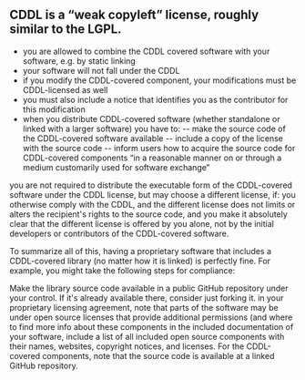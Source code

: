 ## CDDL is a “weak copyleft” license, roughly similar to the LGPL.

- you are allowed to combine the CDDL covered software with your software, e.g. by static linking
- your software will not fall under the CDDL
- if you modify the CDDL-covered component, your modifications must be CDDL-licensed as well
- you must also include a notice that identifies you as the contributor for this modification
- when you distribute CDDL-covered software (whether standalone or linked with a larger software) you have to:
  -- make the source code of the CDDL-covered software available
  -- include a copy of the license with the source code
  -- inform users how to acquire the source code for CDDL-covered components “in a reasonable manner on or through a medium customarily used for software exchange”
  
you are not required to distribute the executable form of the CDDL-covered software under the CDDL license, but may choose a different license, if:
you otherwise comply with the CDDL, and the different license does not limits or alters the recipient's rights to the source code, and you make it absolutely clear that the different license is offered by you alone, not by the initial developers or contributors of the CDDL-covered software.

To summarize all of this, having a proprietary software that includes a CDDL-covered library (no matter how it is linked) is perfectly fine. For example, you might take the following steps for compliance:

Make the library source code available in a public GitHub repository under your control. If it's already available there, consider just forking it.
in your proprietary licensing agreement, note that parts of the software may be under open source licenses that provide additional permissions (and where to find more info about these components
in the included documentation of your software, include a list of all included open source components with their names, websites, copyright notices, and licenses. For the CDDL-covered components, note that the source code is available at a linked GitHub repository.
